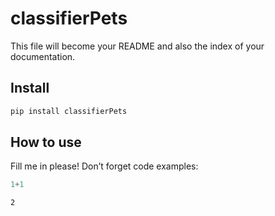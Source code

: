# classifierPets

<!-- WARNING: THIS FILE WAS AUTOGENERATED! DO NOT EDIT! -->

This file will become your README and also the index of your
documentation.

## Install

``` sh
pip install classifierPets
```

## How to use

Fill me in please! Don’t forget code examples:

``` python
1+1
```

    2

